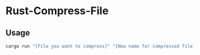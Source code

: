 # Rust-Compress-File

## Usage

```sh
cargo run "[File you want to compress]" "[New name for compressed file]"
```

